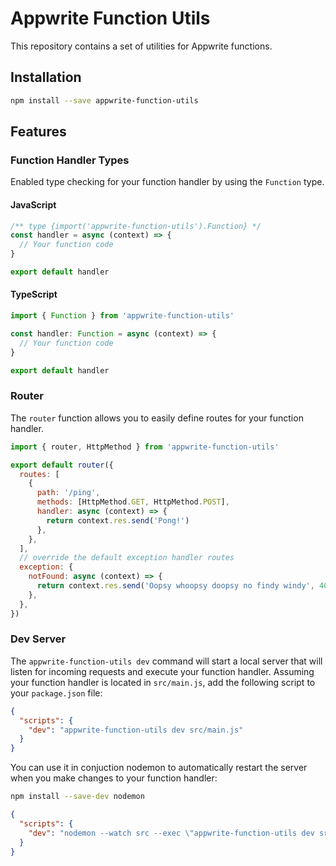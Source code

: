 # Appwrite Function Utils

This repository contains a set of utilities for Appwrite functions.

## Installation

```bash
npm install --save appwrite-function-utils
```

## Features

### Function Handler Types

Enabled type checking for your function handler by using the `Function` type.

#### JavaScript

```javascript
/** type {import('appwrite-function-utils').Function} */
const handler = async (context) => {
  // Your function code
}

export default handler
```

#### TypeScript

```typescript
import { Function } from 'appwrite-function-utils'

const handler: Function = async (context) => {
  // Your function code
}

export default handler
```

### Router

The `router` function allows you to easily define routes for your function handler.

```javascript
import { router, HttpMethod } from 'appwrite-function-utils'

export default router({
  routes: [
    {
      path: '/ping',
      methods: [HttpMethod.GET, HttpMethod.POST],
      handler: async (context) => {
        return context.res.send('Pong!')
      },
    },
  ],
  // override the default exception handler routes
  exception: {
    notFound: async (context) => {
      return context.res.send('Oopsy whoopsy doopsy no findy windy', 404)
    },
  },
})
```

### Dev Server

The `appwrite-function-utils dev` command will start a local server that will listen for incoming requests and execute your function handler. Assuming your function handler is located in `src/main.js`, add the following script to your `package.json` file:

```json
{
  "scripts": {
    "dev": "appwrite-function-utils dev src/main.js"
  }
}
```

You can use it in conjuction nodemon to automatically restart the server when you make changes to your function handler:

```bash
npm install --save-dev nodemon
```

```json
{
  "scripts": {
    "dev": "nodemon --watch src --exec \"appwrite-function-utils dev src/main.js\""
  }
}
```

